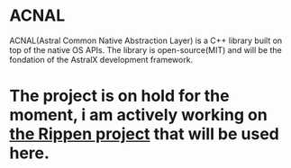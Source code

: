 # ACNAL
ACNAL(Astral Common Native Abstraction Layer) is a C++ library built on top of the native OS APIs. The library is open-source(MIT) and will be the fondation of the AstralX development framework. 

# The project is on hold for the moment, i am actively working on [the Rippen project](https://github.com/lagacy/Ripen) that will be used here.
